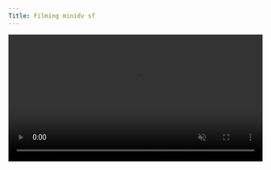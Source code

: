 ```yaml
---
Title: Filming minidv sf
---
```

 <video width="100%" height="auto" muted autoplay loop controls>
  <source src="https://f005.backblazeb2.com/file/lifeofpablo/media/videos/amoeba+records.MP4" type="video/mp4">
  Your browser does not support the video tag.
</video> 

